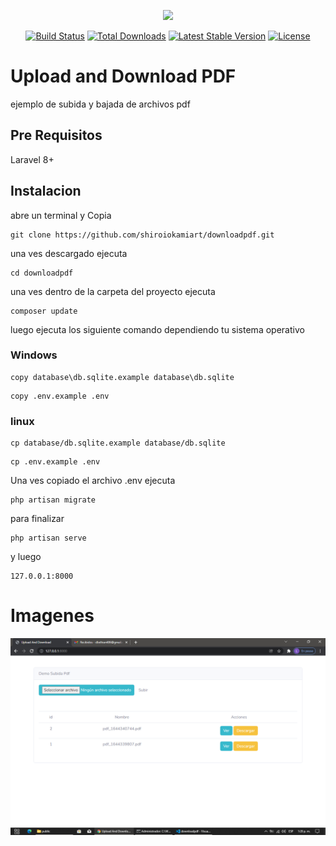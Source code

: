 <p align="center"><a href="https://laravel.com" target="_blank"><img src="https://raw.githubusercontent.com/laravel/art/master/logo-lockup/5%20SVG/2%20CMYK/1%20Full%20Color/laravel-logolockup-cmyk-red.svg" width="400"></a></p>

<p align="center">
<a href="https://travis-ci.org/laravel/framework"><img src="https://travis-ci.org/laravel/framework.svg" alt="Build Status"></a>
<a href="https://packagist.org/packages/laravel/framework"><img src="https://img.shields.io/packagist/dt/laravel/framework" alt="Total Downloads"></a>
<a href="https://packagist.org/packages/laravel/framework"><img src="https://img.shields.io/packagist/v/laravel/framework" alt="Latest Stable Version"></a>
<a href="https://packagist.org/packages/laravel/framework"><img src="https://img.shields.io/packagist/l/laravel/framework" alt="License"></a>
</p>

# Upload and Download PDF

ejemplo de subida y bajada de archivos pdf


## Pre Requisitos

Laravel 8+

## Instalacion

abre un terminal y Copia

```
git clone https://github.com/shiroiokamiart/downloadpdf.git
```

una ves descargado ejecuta

```
cd downloadpdf
```

una ves dentro de la carpeta del proyecto ejecuta

```
composer update
```

luego ejecuta los siguiente comando dependiendo tu sistema operativo

### Windows

```
copy database\db.sqlite.example database\db.sqlite
```

```
copy .env.example .env
```

### linux

```
cp database/db.sqlite.example database/db.sqlite
```

```
cp .env.example .env
```

Una ves copiado el archivo .env ejecuta

```
php artisan migrate
```

para finalizar

```
php artisan serve
```

y luego 

```
127.0.0.1:8000
```

# Imagenes

![Alt text](/public/imagenes/example.png)